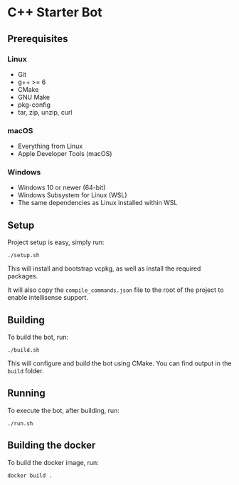 # C++ Starter Bot

## Prerequisites

### Linux

- Git
- g++ >= 6
- CMake
- GNU Make
- pkg-config
- tar, zip, unzip, curl

### macOS

- Everything from Linux
- Apple Developer Tools (macOS)

### Windows

- Windows 10 or newer (64-bit)
- Windows Subsystem for Linux (WSL)
- The same dependencies as Linux installed within WSL

## Setup

Project setup is easy, simply run:

```shell
./setup.sh
```

This will install and bootstrap vcpkg, as well as install the required packages.

It will also copy the `compile_commands.json` file to the root of the project to enable
intellisense support.

## Building

To build the bot, run:

```shell
./build.sh
```

This will configure and build the bot using CMake. You can find output in the `build` folder. 

## Running

To execute the bot, after building, run:

```shell
./run.sh
```

## Building the docker

To build the docker image, run:

```shell
docker build .
```

